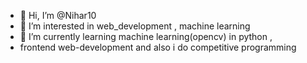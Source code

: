 - 👋 Hi, I’m @Nihar10
- 👀 I’m interested in web_development , machine learning 
- 🌱 I’m currently learning machine learning(opencv) in python ,
-  frontend web-development and also i do competitive programming 


<!---
Nihar10/Nihar10 is a ✨ special ✨ repository because its `README.md` (this file) appears on your GitHub profile.
You can click the Preview link to take a look at your changes.
--->
